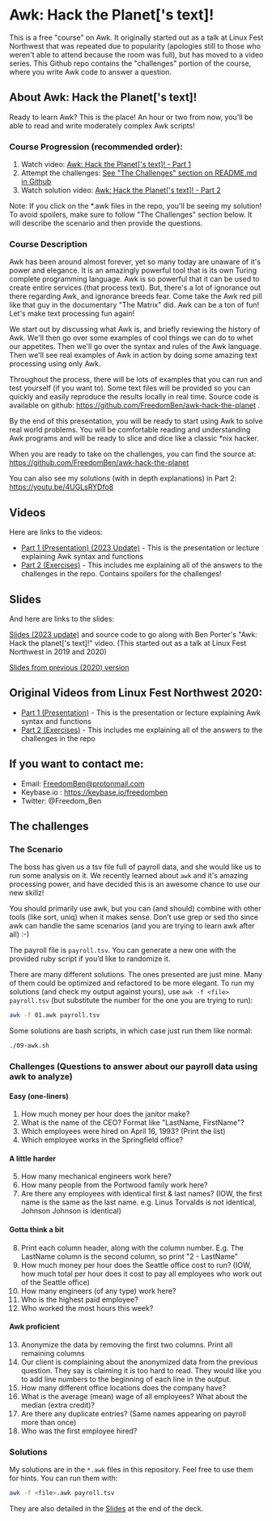# Awk:  Hack the Planet['s text]!

This is a free "course" on Awk.  It originally started out as a talk at Linux Fest
Northwest that was repeated due to popularity (apologies still to those who weren't
able to attend because the room was full), but has moved to a video series.  This
Github repo contains the "challenges" portion of the course, where you write Awk
code to answer a question.


## About Awk: Hack the Planet['s text]!

Ready to learn Awk?  This is the place!  An hour or two from now, you'll be able
to read and write moderately complex Awk scripts!

### Course Progression (recommended order):

1.  Watch video:  [Awk: Hack the Planet['s text]! - Part 1](https://youtu.be/E5aQxIdjT0M)
2.  Attempt the challenges:  [See "The Challenges" section on README.md in Github](https://github.com/FreedomBen/awk-hack-the-planet#the-challenges)
3.  Watch solution video:  [Awk: Hack the Planet['s text]! - Part 2](https://youtu.be/4UGLsRYDfo8)

Note:  If you click on the \*.awk files in the repo, you'll be seeing my solution!
To avoid spoilers, make sure to follow "The Challenges" section below.  It will
describe the scenario and then provide the questions.

### Course Description

Awk has been around almost forever, yet so many today are unaware of it's power
and elegance. It is an amazingly powerful tool that is its own Turing complete
programming language. Awk is so powerful that it can be used to create entire
services (that process text). But, there's a lot of ignorance out there regarding
Awk, and ignorance breeds fear. Come take the Awk red pill like that guy in the
documentary "The Matrix" did. Awk can be a ton of fun! Let's make text processing
fun again!

We start out by discussing what Awk is, and briefly reviewing the history of Awk.
We'll then go over some examples of cool things we can do to whet our appetites.
Then we'll go over the syntax and rules of the Awk language. Then we'll see real
examples of Awk in action by doing some amazing text processing using only Awk.

Throughout the process, there will be lots of examples that you can run and test
yourself (if you want to). Some text files will be provided so you can quickly and
easily reproduce the results locally in real time. Source code is available on
github:  https://github.com/FreedomBen/awk-hack-the-planet .

By the end of this presentation, you will be ready to start using Awk to solve real
world problems. You will be comfortable reading and understanding Awk programs and
will be ready to slice and dice like a classic \*nix hacker.

When you are ready to take on the challenges, you can find the source at: https://github.com/FreedomBen/awk-hack-the-planet

You can also see my solutions (with in depth explanations) in Part 2:  https://youtu.be/4UGLsRYDfo8


## Videos

Here are links to the videos:

* [Part 1 (Presentation) (2023 Update)](https://youtu.be/E5aQxIdjT0M) - This is the presentation or lecture explaining Awk syntax and functions
* [Part 2 (Exercises)](https://youtu.be/4UGLsRYDfo8) - This includes me explaining all of the answers to the challenges in the repo.  Contains spoilers for the challenges!

## Slides

And here are links to the slides:

[Slides (2023 update)](https://github.com/FreedomBen/awk-hack-the-planet/raw/master/Slides%20for%20Awk-%20Hack%20the%20planet%5B's%20text%5D%20-%202023%20Update.pdf)
and source code to go along with Ben Porter's "Awk: Hack the planet['s text]!" video.  (This started out as a talk at Linux Fest Northwest in 2019 and 2020)

[Slides from previous (2020) version](https://raw.githubusercontent.com/FreedomBen/awk-hack-the-planet/master/Slides%20for%20Awk-%20Hack%20the%20planet%5B's%20text%5D.pdf)

## Original Videos from Linux Fest Northwest 2020:

* [Part 1 (Presentation)](https://youtu.be/43BNFcOdBlY) - This is the presentation or lecture explaining Awk syntax and functions
* [Part 2 (Exercises)](https://youtu.be/4UGLsRYDfo8) - This includes me explaining all of the answers to the challenges in the repo

## If you want to contact me:

* Email:  FreedomBen@protonmail.com
* Keybase.io :  https://keybase.io/freedomben
* Twitter:  @Freedom_Ben


## The challenges

### The Scenario

The boss has given us a tsv file full of payroll data, and she would like us to run some
analysis on it.  We recently learned about `awk` and it's amazing processing power,
and have decided this is an awesome chance to use our new skillz!

You should primarily use awk, but you can (and should) combine with other tools (like sort, uniq)
when it makes sense.   Don’t use grep or sed tho since awk can handle the same scenarios
(and you are trying to learn awk after all) :-)

The payroll file is `payroll.tsv`.  You can generate a new one with the provided ruby script
if you’d like to randomize it.

There are many different solutions.  The ones presented are just mine.  Many of them could be
optimized and refactored to be more elegant.  To run my solutions (and check my output against
yours), use `awk -f <file> payroll.tsv` (but substitute the number for the one you are trying
to run):

```bash
awk -f 01.awk payroll.tsv
```

Some solutions are bash scripts, in which case just run them like normal:

```bash
./09-awk.sh
```

### Challenges (Questions to answer about our payroll data using awk to analyze)

#### Easy (one-liners)
1. How much money per hour does the janitor make?
2. What is the name of the CEO?  Format like "LastName, FirstName"?
3. Which employees were hired on April 16, 1993? (Print the list)
4. Which employee works in the Springfield office?

#### A little harder
5. How many mechanical engineers work here?
6. How many people from the Portwood family work here?
7. Are there any employees with identical first & last names?  (IOW, the first name is the same as the last name.  e.g. Linus Torvalds is not identical, Johnson Johnson is identical)

#### Gotta think a bit
8. Print each column header, along with the column number.  E.g. The LastName column is the second column, so print "2 - LastName"
9. How much money per hour does the Seattle office cost to run?  (IOW, how much total per hour does it cost to pay all employees who work out of the Seattle office)
10. How many engineers (of any type) work here?
11. Who is the highest paid employee?
12. Who worked the most hours this week?

#### Awk proficient
13. Anonymize the data by removing the first two columns.  Print all remaining columns
14. Our client is complaining about the anonymized data from the previous question.  They say is claiming it is too hard to read.  They would like you to add line numbers to the beginning of each line in the output.
15. How many different office locations does the company have?
16. What is the average (mean) wage of all employees?  What about the median (extra credit)?
17. Are there any duplicate entries? (Same names appearing on payroll more than once)
18. Who was the first employee hired?



### Solutions

My solutions are in the `*.awk` files in this repository.  Feel free to use them for hints.  You can run them with:

```bash
awk -f <file>.awk payroll.tsv
```

They are also detailed in the [Slides](https://github.com/FreedomBen/awk-hack-the-planet/raw/master/Slides%20for%20Awk-%20Hack%20the%20planet%5B's%20text%5D%20-%202023%20Update.pdf)
at the end of the deck.
